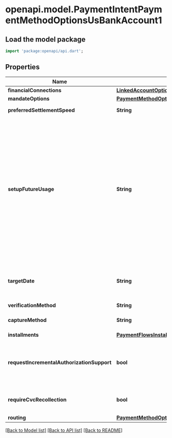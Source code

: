 # openapi.model.PaymentIntentPaymentMethodOptionsUsBankAccount1

## Load the model package
```dart
import 'package:openapi/api.dart';
```

## Properties
Name | Type | Description | Notes
------------ | ------------- | ------------- | -------------
**financialConnections** | [**LinkedAccountOptionsCommon**](LinkedAccountOptionsCommon.md) |  | [optional] 
**mandateOptions** | [**PaymentMethodOptionsUsBankAccountMandateOptions**](PaymentMethodOptionsUsBankAccountMandateOptions.md) |  | [optional] 
**preferredSettlementSpeed** | **String** | Preferred transaction settlement speed | [optional] 
**setupFutureUsage** | **String** | Indicates that you intend to make future payments with this PaymentIntent's payment method.  If you provide a Customer with the PaymentIntent, you can use this parameter to [attach the payment method](/payments/save-during-payment) to the Customer after the PaymentIntent is confirmed and the customer completes any required actions. If you don't provide a Customer, you can still [attach](/api/payment_methods/attach) the payment method to a Customer after the transaction completes.  If the payment method is `card_present` and isn't a digital wallet, Stripe creates and attaches a [generated_card](/api/charges/object#charge_object-payment_method_details-card_present-generated_card) payment method representing the card to the Customer instead.  When processing card payments, Stripe uses `setup_future_usage` to help you comply with regional legislation and network rules, such as [SCA](/strong-customer-authentication). | [optional] 
**targetDate** | **String** | Controls when Stripe will attempt to debit the funds from the customer's account. The date must be a string in YYYY-MM-DD format. The date must be in the future and between 3 and 15 calendar days from now. | [optional] 
**verificationMethod** | **String** | Bank account verification method. | [optional] 
**captureMethod** | **String** | Controls when the funds will be captured from the customer's account. | [optional] 
**installments** | [**PaymentFlowsInstallmentOptions**](PaymentFlowsInstallmentOptions.md) |  | [optional] 
**requestIncrementalAuthorizationSupport** | **bool** | Request ability to [increment](https://stripe.com/docs/terminal/features/incremental-authorizations) this PaymentIntent if the combination of MCC and card brand is eligible. Check [incremental_authorization_supported](https://stripe.com/docs/api/charges/object#charge_object-payment_method_details-card_present-incremental_authorization_supported) in the [Confirm](https://stripe.com/docs/api/payment_intents/confirm) response to verify support. | [optional] 
**requireCvcRecollection** | **bool** | When enabled, using a card that is attached to a customer will require the CVC to be provided again (i.e. using the cvc_token parameter). | [optional] 
**routing** | [**PaymentMethodOptionsCardPresentRouting**](PaymentMethodOptionsCardPresentRouting.md) |  | [optional] 

[[Back to Model list]](../README.md#documentation-for-models) [[Back to API list]](../README.md#documentation-for-api-endpoints) [[Back to README]](../README.md)


